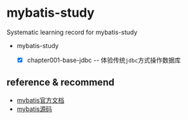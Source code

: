 # mybatis-study

Systematic learning record for mybatis-study


- mybatis-study
   - [x] chapter001-base-jdbc     -- 体验传统`jdbc`方式操作数据库


## reference & recommend
- [mybatis官方文档](http://www.mybatis.org/mybatis-3/zh/index.html)
- [mybatis源码](https://github.com/mybatis/mybatis-3)